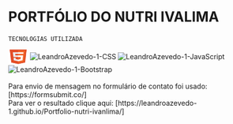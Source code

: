 # PORTFÓLIO DO NUTRI IVALIMA

    TECNOLOGIAS UTILIZADA
    
<div>
  <img align="center" alt="LeandroAzevedo-1-HTML" height="30" width="40" src="https://raw.githubusercontent.com/devicons/devicon/master/icons/html5/html5-original.svg">
  <img align="center" alt="LeandroAzevedo-1-CSS" height="30" width="40" src="https://cdn.jsdelivr.net/gh/devicons/devicon/icons/css3/css3-original.svg">
  <img align="center" alt="LeandroAzevedo-1-JavaScript" height="30" width="40" src="https://cdn.jsdelivr.net/gh/devicons/devicon/icons/javascript/javascript-original.svg">
  <img align="center" alt="LeandroAzevedo-1-Bootstrap" height="30" width="40" src="https://cdn.jsdelivr.net/gh/devicons/devicon/icons/bootstrap/bootstrap-original.svg">
</div>
<br>
Para envio de mensagem no formulário de contato foi usado: 
[https://formsubmit.co/]
<br>
Para ver o resultado clique aqui: [https://leandroazevedo-1.github.io/Portfolio-nutri-ivanlima/]
